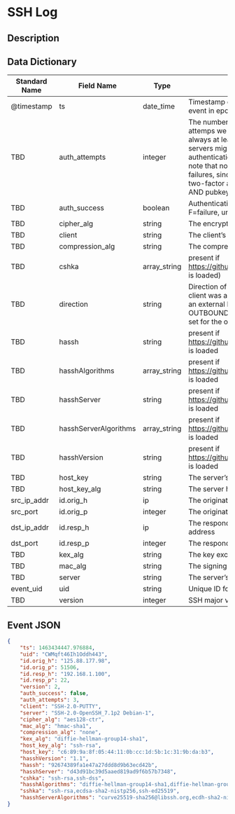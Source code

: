 # SSH Log

## Description

## Data Dictionary

| Standard Name                   | Field Name                      | Type                            | Description                                                                                                                                                                                                                                                                | Sample Value                                               |
| ------------------------------- | ------------------------------- | ------------------------------- | -------------------------------                                                                                                                                                                                                                                            | -------------------------------                            |
| @timestamp                      | ts                              | date_time                       | Timestamp of the beginning of the event in epoch format                                                                                                                                                                                                                    | `1300475167.096535`                                        |
| TBD                             | auth_attempts                   | integer                         | The number of authentication attemps we observed. There’s always at least one, since some servers might support no authentication at all. It’s important to note that not all of these are failures, since some servers require two-factor auth (e.g. password AND pubkey) | ``                                                         |
| TBD                             | auth_success                    | boolean                         | Authentication result (T=success, F=failure, unset=unknown)                                                                                                                                                                                                                | `true`                                                     |
| TBD                             | cipher_alg                      | string                          | The encryption algorithm in use                                                                                                                                                                                                                                            | `aes256-cbc`                                               |
| TBD                             | client                          | string                          | The client’s version string                                                                                                                                                                                                                                                | `SSH-2.0-1.82 sshlib`                                      |
| TBD                             | compression_alg                 | string                          | The compression algorithm in use                                                                                                                                                                                                                                           | `zlib`                                                     |
| TBD                             | cshka                           | array_string                    | present if https://github.com/salesforce/hassh is loaded)                                                                                                                                                                                                                  | `ssh-ed25519`                                              |
| TBD                             | direction                       | string                          | Direction of the connection. If the client was a local host logging into an external host, this would be OUTBOUND. INBOUND would be set for the opposite situation                                                                                                         | ``                                                         |
| TBD                             | hassh                           | string                          | present if https://github.com/salesforce/hassh is loaded                                                                                                                                                                                                                   | ``                                                         |
| TBD                             | hasshAlgorithms                 | array_string                    | present if https://github.com/salesforce/hassh is loaded                                                                                                                                                                                                                   | `curve25519-sha256@libssh.org`                             |
| TBD                             | hasshServer                     | string                          | present if https://github.com/salesforce/hassh is loaded                                                                                                                                                                                                                   | ``                                                         |
| TBD                             | hasshServerAlgorithms           | array_string                    | present if https://github.com/salesforce/hassh is loaded                                                                                                                                                                                                                   | `[ "curve25519-sha256@libssh.org", "ecdh-sha2-nistp256" ]` |
| TBD                             | hasshVersion                    | string                          | present if https://github.com/salesforce/hassh is loaded                                                                                                                                                                                                                   | `1`                                                        |
| TBD                             | host_key                        | string                          | The server’s key fingerprint                                                                                                                                                                                                                                               | `dd:cc:3a:81:40:2a:fa:9b:eb:7e:24:3d:a2:44:7c:e3`
| TBD                             | host_key_alg                    | string                          | The server host key’s algorithm                                                                                                                                                                                                                                            | `ssh-rsa`                                                  |
| src_ip_addr                     | id.orig_h                       | ip                              | The originating/source IP address                                                                                                                                                                                                                                          | `10.1.1.1`                                                 |
| src_port                        | id.orig_p                       | integer                         | The originating/source port                                                                                                                                                                                                                                                | `37682`                                                    |
| dst_ip_addr                     | id.resp_h                       | ip                              | The responding/destination IP address                                                                                                                                                                                                                                      | `10.2.2.2`                                                 |
| dst_port                        | id.resp_p                       | integer                         | The responding/destination port                                                                                                                                                                                                                                            | `22`                                                       |
| TBD                             | kex_alg                         | string                          | The key exchange algorithm in use                                                                                                                                                                                                                                          | `diffie-hellman-group-exchange-sha256`                     |
| TBD                             | mac_alg                         | string                          | The signing (MAC) algorithm in use                                                                                                                                                                                                                                         | `hmac-sha2-512`                                            |
| TBD                             | server                          | string                          | The server’s version string                                                                                                                                                                                                                                                | `SSH-2.0-OpenSSH_5.3`                                      |
| event_uid                       | uid                             | string                          | Unique ID for the connection.                                                                                                                                                                                                                                              | `CHhAvVGS1DHFjwGM9`                                        |
| TBD                             | version                         | integer                         | SSH major version (1 or 2)                                                                                                                                                                                                                                                 | `2`                                                        |

## Event JSON

```json
{
    "ts": 1463434447.976884,
    "uid": "CWMqft46Ih1Oddh443",
    "id.orig_h": "125.88.177.98",
    "id.orig_p": 51506,
    "id.resp_h": "192.168.1.100",
    "id.resp_p": 22,
    "version": 2,
    "auth_success": false,
    "auth_attempts": 3,
    "client": "SSH-2.0-PUTTY",
    "server": "SSH-2.0-OpenSSH_7.1p2 Debian-1",
    "cipher_alg": "aes128-ctr",
    "mac_alg": "hmac-sha1",
    "compression_alg": "none",
    "kex_alg": "diffie-hellman-group14-sha1",
    "host_key_alg": "ssh-rsa",
    "host_key": "c6:89:9a:8f:05:44:11:0b:cc:1d:5b:1c:31:9b:da:b3",
    "hasshVersion": "1.1",
    "hassh": "92674389fa1e47a27ddd8d9b63ecd42b",
    "hasshServer": "d43d91bc39d5aaed819ad9f6b57b7348",
    "cshka": "ssh-rsa,ssh-dss",
    "hasshAlgorithms": "diffie-hellman-group14-sha1,diffie-hellman-group-exchange-sha1,diffie-hellman-group1-sha1;aes128-ctr,aes192-ctr,aes256-ctr,aes256-cbc,rijndael-cbc@lysator.liu.se,aes192-cbc,aes128-cbc,blowfish-cbc,arcfour128,arcfour,cast128-cbc,3des-cbc;hmac-sha1,hmac-sha1-96,hmac-md5,hmac-md5-96,hmac-ripemd160,hmac-ripemd160@openssh.com;none",
    "sshka": "ssh-rsa,ecdsa-sha2-nistp256,ssh-ed25519",
    "hasshServerAlgorithms": "curve25519-sha256@libssh.org,ecdh-sha2-nistp256,ecdh-sha2-nistp384,ecdh-sha2-nistp521,diffie-hellman-group-exchange-sha256,diffie-hellman-group14-sha1;chacha20-poly1305@openssh.com,aes128-ctr,aes192-ctr,aes256-ctr,aes128-gcm@openssh.com,aes256-gcm@openssh.com;umac-64-etm@openssh.com,umac-128-etm@openssh.com,hmac-sha2-256-etm@openssh.com,hmac-sha2-512-etm@openssh.com,hmac-sha1-etm@openssh.com,umac-64@openssh.com,umac-128@openssh.com,hmac-sha2-256,hmac-sha2-512,hmac-sha1;none,zlib@openssh.com"
}
```